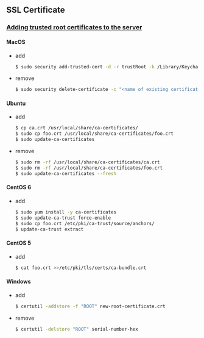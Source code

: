

## SSL Certificate
### [Adding trusted root certificates to the server](https://manuals.gfi.com/en/kerio/connect/content/server-configuration/ssl-certificates/adding-trusted-root-certificates-to-the-server-1605.html)
#### MacOS
- add
  ```bash
  $ sudo security add-trusted-cert -d -r trustRoot -k /Library/Keychains/System.keychain ~/new-root-certificate.crt
  ```

- remove
  ```bash
  $ sudo security delete-certificate -c "<name of existing certificate>"
  ```

#### Ubuntu
- add
  ```bash
  $ cp ca.crt /usr/local/share/ca-certificates/
  $ sudo cp foo.crt /usr/local/share/ca-certificates/foo.crt
  $ sudo update-ca-certificates
  ```

- remove
  ```bash
  $ sudo rm -rf /usr/local/share/ca-certificates/ca.crt
  $ sudo rm -rf /usr/local/share/ca-certificates/foo.crt
  $ sudo update-ca-certificates --fresh
  ```

#### CentOS 6
- add
  ```bash
  $ sudo yum install -y ca-certificates
  $ sudo update-ca-trust force-enable
  $ sudo cp foo.crt /etc/pki/ca-trust/source/anchors/
  $ update-ca-trust extract
  ```

#### CentOS 5
- add
  ```bash
  $ cat foo.crt >>/etc/pki/tls/certs/ca-bundle.crt
  ```

#### Windows
- add
  ```bash
  $ certutil -addstore -f "ROOT" new-root-certificate.crt
  ```

- remove
  ```bash
  $ certutil -delstore "ROOT" serial-number-hex
  ```
